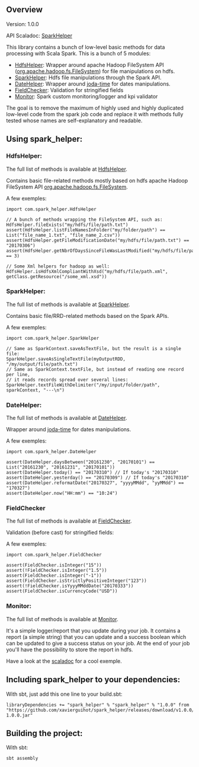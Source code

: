 ## Overview


Version: 1.0.0

API Scaladoc: [SparkHelper](http://xavierguihot.github.io/spark_helper/#com.spark_helper.SparkHelper)

This library contains a bunch of low-level basic methods for data processing
with Scala Spark. This is a bunch of 5 modules:

* [HdfsHelper](http://xavierguihot.github.io/spark_helper/#com.spark_helper.HdfsHelper): Wrapper around apache Hadoop FileSystem API ([org.apache.hadoop.fs.FileSystem](https://hadoop.apache.org/docs/r2.6.1/api/org/apache/hadoop/fs/FileSystem.html)) for file manipulations on hdfs.
* [SparkHelper](http://xavierguihot.github.io/spark_helper/#com.spark_helper.SparkHelper): Hdfs file manipulations through the Spark API.
* [DateHelper](http://xavierguihot.github.io/spark_helper/#com.spark_helper.DateHelper): Wrapper around [joda-time](http://www.joda.org/joda-time/apidocs/) for dates manipulations.
* [FieldChecker](http://xavierguihot.github.io/spark_helper/#com.spark_helper.FieldChecker): Validation for stringified fields
* [Monitor](http://xavierguihot.github.io/spark_helper/#com.spark_helper.monitoring.Monitor): Spark custom monitoring/logger and kpi validator

The goal is to remove the maximum of highly used and highly duplicated low-level
code from the spark job code and replace it with methods fully tested whose
names are self-explanatory and readable.


## Using spark_helper:

### HdfsHelper:

The full list of methods is available at [HdfsHelper](http://xavierguihot.github.io/spark_helper/#com.spark_helper.HdfsHelper).

Contains basic file-related methods mostly based on hdfs apache Hadoop
FileSystem API [org.apache.hadoop.fs.FileSystem](https://hadoop.apache.org/docs/r2.6.1/api/org/apache/hadoop/fs/FileSystem.html).

A few exemples:

	import com.spark_helper.HdfsHelper

	// A bunch of methods wrapping the FileSystem API, such as:
	HdfsHelper.fileExists("my/hdfs/file/path.txt")
	assert(HdfsHelper.listFileNamesInFolder("my/folder/path") == List("file_name_1.txt", "file_name_2.csv"))
	assert(HdfsHelper.getFileModificationDate("my/hdfs/file/path.txt") == "20170306")
	assert(HdfsHelper.getNbrOfDaysSinceFileWasLastModified("my/hdfs/file/path.txt") == 3)

	// Some Xml helpers for hadoop as well:
	HdfsHelper.isHdfsXmlCompliantWithXsd("my/hdfs/file/path.xml", getClass.getResource("/some_xml.xsd"))

### SparkHelper:

The full list of methods is available at [SparkHelper](http://xavierguihot.github.io/spark_helper/#com.spark_helper.SparkHelper).

Contains basic file/RRD-related methods based on the Spark APIs.

A few exemples:

	import com.spark_helper.SparkHelper

	// Same as SparkContext.saveAsTextFile, but the result is a single file:
	SparkHelper.saveAsSingleTextFile(myOutputRDD, "/my/output/file/path.txt")
	// Same as SparkContext.textFile, but instead of reading one record per line,
	// it reads records spread over several lines:
	SparkHelper.textFileWithDelimiter("/my/input/folder/path", sparkContext, "---\n")

### DateHelper:

The full list of methods is available at [DateHelper](http://xavierguihot.github.io/spark_helper/#com.spark_helper.DateHelper).

Wrapper around [joda-time](http://www.joda.org/joda-time/apidocs/) for dates manipulations.

A few exemples:

	import com.spark_helper.DateHelper

	assert(DateHelper.daysBetween("20161230", "20170101") == List("20161230", "20161231", "20170101"))
	assert(DateHelper.today() == "20170310") // If today's "20170310"
	assert(DateHelper.yesterday() == "20170309") // If today's "20170310"
	assert(DateHelper.reformatDate("20170327", "yyyyMMdd", "yyMMdd") == "170327")
	assert(DateHelper.now("HH:mm") == "10:24")

### FieldChecker

The full list of methods is available at [FieldChecker](http://xavierguihot.github.io/spark_helper/#com.spark_helper.FieldChecker).

Validation (before cast) for stringified fields:

A few exemples:

	import com.spark_helper.FieldChecker

	assert(FieldChecker.isInteger("15"))
	assert(!FieldChecker.isInteger("1.5"))
	assert(FieldChecker.isInteger("-1"))
	assert(FieldChecker.isStrictlyPositiveInteger("123"))
	assert(!FieldChecker.isYyyyMMddDate("20170333"))
	assert(FieldChecker.isCurrencyCode("USD"))

### Monitor:

The full list of methods is available at [Monitor](http://xavierguihot.github.io/spark_helper/#com.spark_helper.monitoring.Monitor).

It's a simple logger/report that you update during your job. It contains a
report (a simple string) that you can update and a success boolean which can
be updated to give a success status on your job. At the end of your job you'll
have the possibility to store the report in hdfs.

Have a look at the [scaladoc](http://xavierguihot.github.io/spark_helper/#com.spark_helper.monitoring.Monitor)
for a cool exemple.


## Including spark_helper to your dependencies:


With sbt, just add this one line to your build.sbt:

	libraryDependencies += "spark_helper" % "spark_helper" % "1.0.0" from "https://github.com/xavierguihot/spark_helper/releases/download/v1.0.0/spark_helper-1.0.0.jar"


## Building the project:


With sbt:

	sbt assembly
